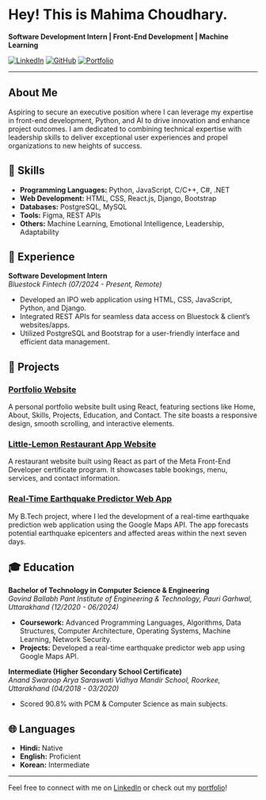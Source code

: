 # Hey! This is Mahima Choudhary.

**Software Development Intern | Front-End Development | Machine Learning**

[![LinkedIn](https://img.shields.io/badge/LinkedIn-Mahima%20Choudhary-blue)](https://www.linkedin.com/in/mahima70/)
[![GitHub](https://img.shields.io/badge/GitHub-MahimaChoudhary7-black)](https://github.com/MahimaChoudhary7)
[![Portfolio](https://img.shields.io/badge/Portfolio-Visit-brightgreen)](https://portfolio-pink-seven-27.vercel.app/)

---

## About Me

Aspiring to secure an executive position where I can leverage my expertise in front-end development, Python, and AI to drive innovation and enhance project outcomes. I am dedicated to combining technical expertise with leadership skills to deliver exceptional user experiences and propel organizations to new heights of success.

## 🌟 Skills

- **Programming Languages:** Python, JavaScript, C/C++, C#, .NET
- **Web Development:** HTML, CSS, React.js, Django, Bootstrap
- **Databases:** PostgreSQL, MySQL
- **Tools:** Figma, REST APIs
- **Others:** Machine Learning, Emotional Intelligence, Leadership, Adaptability

## 💼 Experience

**Software Development Intern**  
*Bluestock Fintech (07/2024 - Present, Remote)*

- Developed an IPO web application using HTML, CSS, JavaScript, Python, and Django.
- Integrated REST APIs for seamless data access on Bluestock & client’s websites/apps.
- Utilized PostgreSQL and Bootstrap for a user-friendly interface and efficient data management.

## 🚀 Projects

### [Portfolio Website](https://portfolio-pink-seven-27.vercel.app/)
A personal portfolio website built using React, featuring sections like Home, About, Skills, Projects, Education, and Contact. The site boasts a responsive design, smooth scrolling, and interactive elements.

### [Little-Lemon Restaurant App Website](https://little-lemon-restaurant-app-five.vercel.app/)
A restaurant website built using React as part of the Meta Front-End Developer certificate program. It showcases table bookings, menu, services, and contact information.

### [Real-Time Earthquake Predictor Web App](https://github.com/MahimaChoudhary7/earthquake_prediction)
My B.Tech project, where I led the development of a real-time earthquake prediction web application using the Google Maps API. The app forecasts potential earthquake epicenters and affected areas within the next seven days.

## 🎓 Education

**Bachelor of Technology in Computer Science & Engineering**  
*Govind Ballabh Pant Institute of Engineering & Technology, Pauri Garhwal, Uttarakhand (12/2020 - 06/2024)*

- **Coursework:** Advanced Programming Languages, Algorithms, Data Structures, Computer Architecture, Operating Systems, Machine Learning, Network Security.
- **Projects:** Developed a real-time earthquake predictor web app using Google Maps API.

**Intermediate (Higher Secondary School Certificate)**  
*Anand Swaroop Arya Saraswati Vidhya Mandir School, Roorkee, Uttarakhand (04/2018 - 03/2020)*

- Scored 90.8% with PCM & Computer Science as main subjects.

## 🌐 Languages

- **Hindi:** Native
- **English:** Proficient
- **Korean:** Intermediate

---

Feel free to connect with me on [LinkedIn](https://www.linkedin.com/in/mahima70/) or check out my [portfolio](https://portfolio-pink-seven-27.vercel.app/)!


